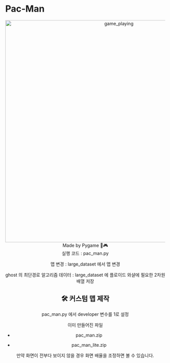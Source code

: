 # Pac-Man
<div align="center">
  <img width="700" alt="game_playing" src="https://github.com/python-programmer1512/Pac-Man/assets/68761453/58886a1e-2b61-4693-8d0d-8ed96ecfa2eb">
</div>  
<div align="center">
  Made by Pygame 🐍🎮
</div>
<div align="center">
  실행 코드 : pac_man.py
  
  맵 변경 : large_dataset 에서 맵 변경
  
  ghost 의 최단경로 알고리즘 데이터 : large_dataset 에 플로이드 와샬에 필요한 2차원 배열 저장
  
  ## 🛠 커스텀 맵 제작
  pac_man.py 에서 developer 변수를 1로 설정
    
  
  
  이미 만들어진 파일
  
  * pac_man.zip
    
  * pac_man_lite.zip
  
  만약 화면이 전부다 보이지 않을 경우 화면 배율을 조정하면 볼 수 있습니다.
</div>
